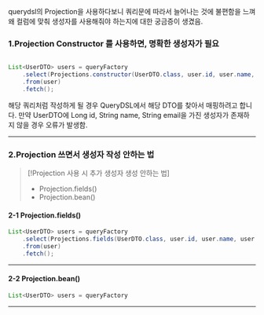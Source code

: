 
querydsl의 Projection을 사용하다보니 쿼리문에 따라서 늘어나는 것에 불편함을 느껴 왜 컬럼에 맞춰 생성자를 사용해줘야 하는지에 대한 궁금증이 생겼음.

### 1.Projection Constructor 를 사용하면, 명확한 생성자가 필요

```java

List<UserDTO> users = queryFactory
	.select(Projections.constructor(UserDTO.class, user.id, user.name, user.email))
	.from(user)
	.fetch();
```


해당 쿼리처럼 작성하게 될 경우 QueryDSL에서 해당 DTO를 찾아서 매핑하려고 합니다.
만약 UserDTO에 Long id, String name, String email을 가진 생성자가 존재하지 않을 경우 오류가 발생함.

----

### 2.Projection 쓰면서 생성자 작성 안하는 법 


> [!Projection 사용 시 추가 생성자 생성 안하는 법] 
> 
> - Projection.fields()
> - Projection.bean() 



#### 2-1 Projection.fields()

```java
List<UserDTO> users = queryFactory
	.select(Projections.fields(UserDTO.class, user.id, user.name, user.email))
	.from(user)
	.fetch();
```

---

#### 2-2 Projection.bean() 

```java
List<UserDTO> users = queryFactory

```


------




